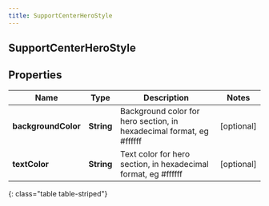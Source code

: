 ```yaml
---
title: SupportCenterHeroStyle
---
```

## SupportCenterHeroStyle


## Properties

| Name | Type | Description | Notes |
| ------------ | ------------- | ------------- | ------------- |
| **backgroundColor** | <!----><!---->**String**<!----> | Background color for hero section, in hexadecimal format, eg #ffffff |  [optional] |
| **textColor** | <!----><!---->**String**<!----> | Text color for hero section, in hexadecimal format, eg #ffffff |  [optional] |
{: class="table table-striped"}



